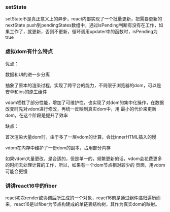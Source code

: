 ### setState

setState不是真正意义上的异步，react内部实现了一个批量更新，把需要更新的nextState push到pendingStates数组中，通过isPending判断有没有在工作，如果工作了，就更新，否则不更新，循环调用updater中的函数时，isPending为true

### 虚拟dom有什么特点

优点：

数据和UI的进一步分离

抽象了原本的渲染过程，实现了跨平台的能力，不局限于浏览器的dom，可以是安卓和ios的原生组件

vdom牺牲了部分性能，增加了可维护性，也实现了对dom的集中化操作，在数据改变时先对vdom进行修改，再统一反映到真实dom中，用
最小的代价来更新dom，在这个阶段是提升了效率

缺点：

首次渲染大量dom时，由于多了一层vdom的计算，会比innerHTML插入的慢

vdom在内存中维护了一份dom的副本，占用部分内存

如果vdom大量更改，是合适的，但是单一的，频繁更新的话，vdom会花费更多的时间去处理计算的工作，所以，如果有一个dom节点相对较少的
页面，用vdom可能会更慢


### 讲讲react16中的fiber

react初次render或协调后所生成的一个对象，react16前是通过组件递归遍历而来，react16是以fiber为节点构建成的单链表结构树，其作为真实dom的映射。